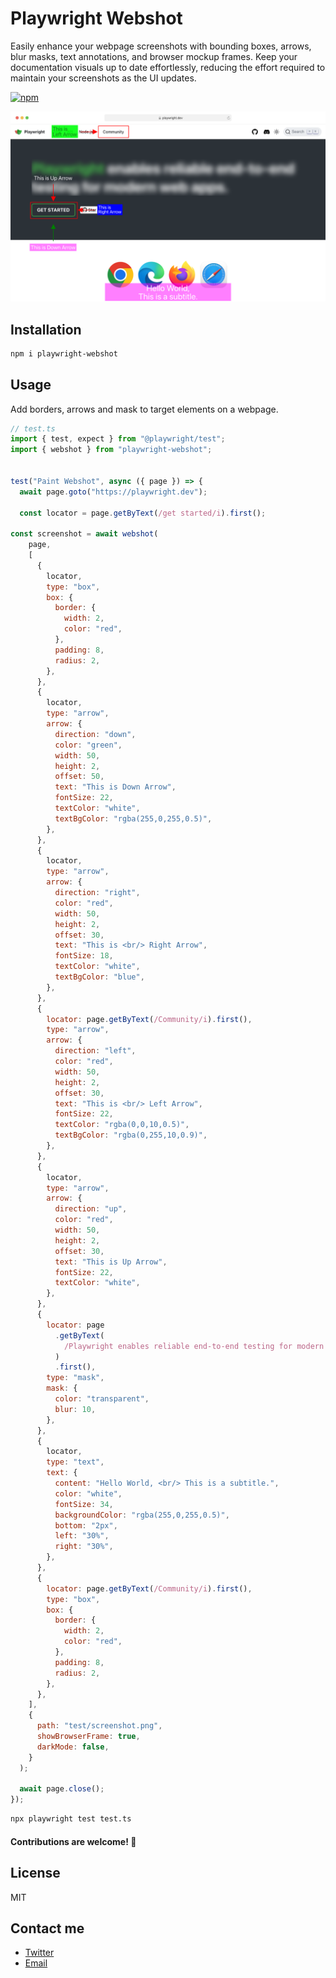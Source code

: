 # Playwright Webshot

Easily enhance your webpage screenshots with bounding boxes, arrows, blur masks, text annotations, and browser mockup frames. Keep your documentation visuals up to date effortlessly, reducing the effort required to maintain your screenshots as the UI updates.

[![npm](https://img.shields.io/npm/v/playwright-webshot.svg)](https://www.npmjs.com/package/playwright-webshot)


![](./test/screenshot.png)

## Installation
```bash
npm i playwright-webshot
```

## Usage

Add borders, arrows and mask to target elements on a webpage.

```javascript
// test.ts 
import { test, expect } from "@playwright/test";
import { webshot } from "playwright-webshot";


test("Paint Webshot", async ({ page }) => {
  await page.goto("https://playwright.dev");

  const locator = page.getByText(/get started/i).first();

const screenshot = await webshot(
    page,
    [
      {
        locator,
        type: "box",
        box: {
          border: {
            width: 2,
            color: "red",
          },
          padding: 8,
          radius: 2,
        },
      },
      {
        locator,
        type: "arrow",
        arrow: {
          direction: "down",
          color: "green",
          width: 50,
          height: 2,
          offset: 50,
          text: "This is Down Arrow",
          fontSize: 22,
          textColor: "white",
          textBgColor: "rgba(255,0,255,0.5)",
        },
      },
      {
        locator,
        type: "arrow",
        arrow: {
          direction: "right",
          color: "red",
          width: 50,
          height: 2,
          offset: 30,
          text: "This is <br/> Right Arrow",
          fontSize: 18,
          textColor: "white",
          textBgColor: "blue",
        },
      },
      {
        locator: page.getByText(/Community/i).first(),
        type: "arrow",
        arrow: {
          direction: "left",
          color: "red",
          width: 50,
          height: 2,
          offset: 30,
          text: "This is <br/> Left Arrow",
          fontSize: 22,
          textColor: "rgba(0,0,10,0.5)",
          textBgColor: "rgba(0,255,10,0.9)",
        },
      },
      {
        locator,
        type: "arrow",
        arrow: {
          direction: "up",
          color: "red",
          width: 50,
          height: 2,
          offset: 30,
          text: "This is Up Arrow",
          fontSize: 22,
          textColor: "white",
        },
      },
      {
        locator: page
          .getByText(
            /Playwright enables reliable end-to-end testing for modern web apps./i
          )
          .first(),
        type: "mask",
        mask: {
          color: "transparent",
          blur: 10,
        },
      },
      {
        locator,
        type: "text",
        text: {
          content: "Hello World, <br/> This is a subtitle.",
          color: "white",
          fontSize: 34,
          backgroundColor: "rgba(255,0,255,0.5)",
          bottom: "2px",
          left: "30%",
          right: "30%",
        },
      },
      {
        locator: page.getByText(/Community/i).first(),
        type: "box",
        box: {
          border: {
            width: 2,
            color: "red",
          },
          padding: 8,
          radius: 2,
        },
      },
    ],
    {
      path: "test/screenshot.png",
      showBrowserFrame: true,
      darkMode: false,
    }
  );
  
  await page.close();
});

```

```bash
npx playwright test test.ts
```

#### Contributions are welcome! 🎉

## License
MIT


## Contact me
- [Twitter](https://twitter.com/int2float)
- [Email](mailto:mail2paras.s@gmail.com)
